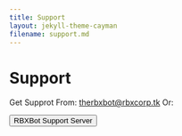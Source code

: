 ```yaml
---
title: Support
layout: jekyll-theme-cayman
filename: support.md
--- 
```


# Support

Get Supprot From:
therbxbot@rbxcorp.tk
Or:
<form action="dsc.gg/rbxbotsupport">
    <input type="submit" value="RBXBot Support Server" />
</form>
